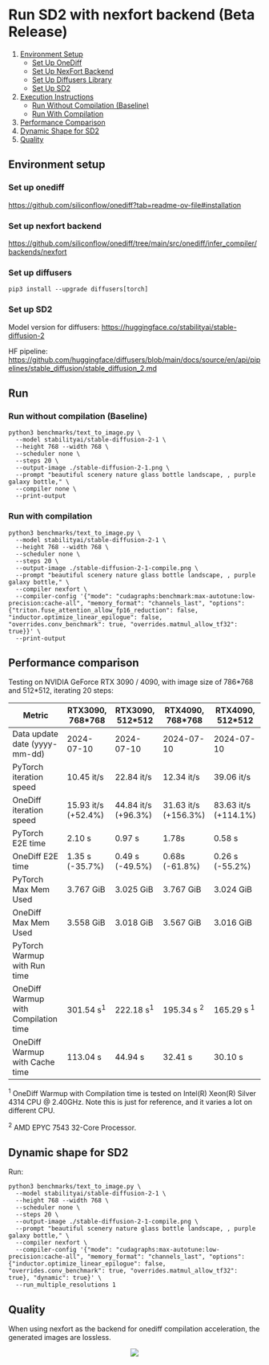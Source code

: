 # Run SD2 with nexfort backend (Beta Release)

1. [Environment Setup](#environment-setup)
   - [Set Up OneDiff](#set-up-onediff)
   - [Set Up NexFort Backend](#set-up-nexfort-backend)
   - [Set Up Diffusers Library](#set-up-diffusers)
   - [Set Up SD2](#set-up-sd2)
2. [Execution Instructions](#run)
   - [Run Without Compilation (Baseline)](#run-without-compilation-baseline)
   - [Run With Compilation](#run-with-compilation)
3. [Performance Comparison](#performance-comparison)
4. [Dynamic Shape for SD2](#dynamic-shape-for-sd2)
5. [Quality](#quality)

## Environment setup
### Set up onediff
https://github.com/siliconflow/onediff?tab=readme-ov-file#installation

### Set up nexfort backend
https://github.com/siliconflow/onediff/tree/main/src/onediff/infer_compiler/backends/nexfort

### Set up diffusers

```
pip3 install --upgrade diffusers[torch]
```
### Set up SD2
Model version for diffusers: https://huggingface.co/stabilityai/stable-diffusion-2

HF pipeline: https://github.com/huggingface/diffusers/blob/main/docs/source/en/api/pipelines/stable_diffusion/stable_diffusion_2.md

## Run

### Run without compilation (Baseline)
```shell
python3 benchmarks/text_to_image.py \
  --model stabilityai/stable-diffusion-2-1 \
  --height 768 --width 768 \
  --scheduler none \
  --steps 20 \
  --output-image ./stable-diffusion-2-1.png \
  --prompt "beautiful scenery nature glass bottle landscape, , purple galaxy bottle," \
  --compiler none \
  --print-output
```

### Run with compilation

```shell
python3 benchmarks/text_to_image.py \
  --model stabilityai/stable-diffusion-2-1 \
  --height 768 --width 768 \
  --scheduler none \
  --steps 20 \
  --output-image ./stable-diffusion-2-1-compile.png \
  --prompt "beautiful scenery nature glass bottle landscape, , purple galaxy bottle," \
  --compiler nexfort \
  --compiler-config '{"mode": "cudagraphs:benchmark:max-autotune:low-precision:cache-all", "memory_format": "channels_last", "options": {"triton.fuse_attention_allow_fp16_reduction": false, "inductor.optimize_linear_epilogue": false, "overrides.conv_benchmark": true, "overrides.matmul_allow_tf32": true}}' \
  --print-output
```

## Performance comparison

Testing on NVIDIA GeForce RTX 3090 / 4090, with image size of 786\*768 and 512\*512, iterating 20 steps:

| Metric                               | RTX3090, 768*768     | RTX3090, 512*512     | RTX4090, 768*768      | RTX4090, 512*512      |
| ------------------------------------ | -------------------- | -------------------- | --------------------- | --------------------- |
| Data update date (yyyy-mm-dd)        | 2024-07-10           | 2024-07-10           | 2024-07-10            | 2024-07-10            |
| PyTorch iteration speed              | 10.45 it/s           | 22.84 it/s           | 12.34 it/s            | 39.06 it/s            |
| OneDiff iteration speed              | 15.93 it/s (+52.4%)  | 44.84 it/s (+96.3%)  | 31.63 it/s (+156.3%)  | 83.63 it/s (+114.1%)  |
| PyTorch E2E time                     | 2.10 s               | 0.97 s               | 1.78s                 | 0.58 s                |
| OneDiff E2E time                     | 1.35 s (-35.7%)      | 0.49 s (-49.5%)      | 0.68s (-61.8%)        | 0.26 s (-55.2%)       |
| PyTorch Max Mem Used                 | 3.767 GiB            | 3.025 GiB            | 3.767 GiB             | 3.024 GiB             |
| OneDiff Max Mem Used                 | 3.558 GiB            | 3.018 GiB            | 3.567 GiB             | 3.016 GiB             |
| PyTorch Warmup with Run time         |                      |                      |                       |                       |
| OneDiff Warmup with Compilation time | 301.54 s<sup>1</sup> | 222.18 s<sup>1</sup> | 195.34 s <sup>2</sup> | 165.29 s <sup>1</sup> |
| OneDiff Warmup with Cache time       | 113.04 s             | 44.94 s              | 32.41 s               | 30.10 s               |

<sup>1</sup> OneDiff Warmup with Compilation time is tested on Intel(R) Xeon(R) Silver 4314 CPU @ 2.40GHz. Note this is just for reference, and it varies a lot on different CPU.

<sup>2</sup> AMD EPYC 7543 32-Core Processor.

## Dynamic shape for SD2

Run:

```shell
python3 benchmarks/text_to_image.py \
  --model stabilityai/stable-diffusion-2-1 \
  --height 768 --width 768 \
  --scheduler none \
  --steps 20 \
  --output-image ./stable-diffusion-2-1-compile.png \
  --prompt "beautiful scenery nature glass bottle landscape, , purple galaxy bottle," \
  --compiler nexfort \
  --compiler-config '{"mode": "cudagraphs:max-autotune:low-precision:cache-all", "memory_format": "channels_last", "options": {"inductor.optimize_linear_epilogue": false, "overrides.conv_benchmark": true, "overrides.matmul_allow_tf32": true}, "dynamic": true}' \
  --run_multiple_resolutions 1
```

## Quality
When using nexfort as the backend for onediff compilation acceleration, the generated images are lossless.

<p align="center">
<img src="../../../imgs/nexfort_sd2_demo.png">
</p>
